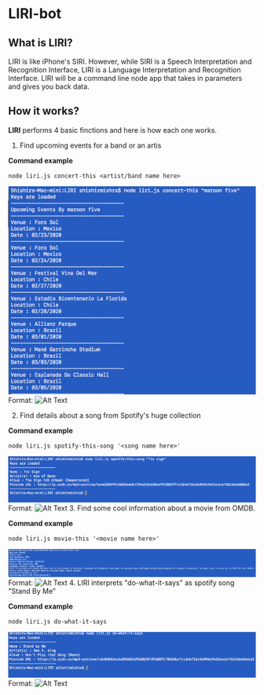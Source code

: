 # LIRI-bot

## What is LIRI?

LIRI is like iPhone's SIRI. However, while SIRI is a Speech Interpretation and Recognition Interface, LIRI is a Language Interpretation and Recognition Interface. LIRI will be a command line node app that takes in parameters and gives you back data.

## How it works?

**LIRI** performs 4 basic finctions and here is how each one works.

1. Find upcoming events for a band or an artis

**Command example**
```
node liri.js concert-this <artist/band name here>
```
![concert-this](/images/concert-this.png)
Format: ![Alt Text](url)

2. Find details about a song from Spotify's huge collection

**Command example**
```
node liri.js spotify-this-song '<song name here>'
```
![spotify-this-song](/images/spotify-this-song.png)
Format: ![Alt Text](url)
3. Find some cool information about a movie from OMDB. 

**Command example**
```
node liri.js movie-this '<movie name here>'  
```
![movie-this](/images/movie-this.png)
Format: ![Alt Text](url)
4. LIRI interprets "do-what-it-says" as spotify song "Stand By Me"   

**Command example**
```
node liri.js do-what-it-says
```
![do-what-it-says](/images/do-what-it-says.png)
Format: ![Alt Text](url)
